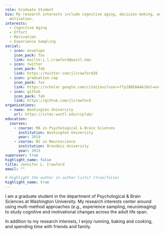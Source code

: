 ```yaml
---
role: Graduate Student
bio: My research interests include cognitive aging, decision making, and
  motivation.
interests:
  - Cognitive Aging
  - Effort
  - Motivation
  - Experience Sampling
social:
  - icon: envelope
    icon_pack: fas
    link: mailto:j.l.crawford@wustl.edu
  - icon: twitter
    icon_pack: fab
    link: https://twitter.com/jlcrawford28
  - icon: graduation-cap
    icon_pack: fas
    link: https://scholar.google.com/citations?user=7fyI80EAAAAJ&hl=en
  - icon: github
    icon_pack: fab
    link: https://github.com/jlcrawford
organizations:
  - name: Washington University
    url: https://sites.wustl.edu/ccplab/
education:
  courses:
    - course: MA in Psychological & Brain Sciences
      institution: Washington University
      year: 2019
    - course: BS in Neuroscience
      institution: Brandeis University
      year: 2015
superuser: true
highlight_name: false
title: Jennifer L. Crawford
email: ""

# Highlight the author in author lists? (true/false)
highlight_name: true
---
```

I am a graduate student in the department of Psychological & Brain Sciences at Washington University. My research interests center around using multi-method approaches (e.g., experience sampling, neuroimaging) to study cognitive and motivational changes across the adult life span. 

In addition to my research interests, I enjoy running, baking and cooking, and spending time with friends and family.


